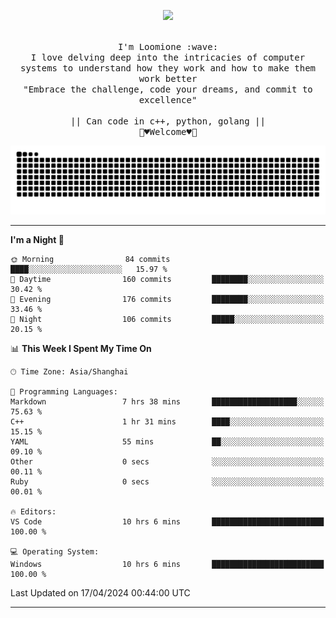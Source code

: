 <p align="center"><img src="https://i.imgur.com/A6bWGFl.gif"/></p>

<p align="center">
  <br />
  <samp>
    I'm Loomione :wave:
    <br />
    I love delving deep into the intricacies of computer systems to understand how they work and how to make them work better
    <br />
    "Embrace the challenge, code your dreams, and commit to excellence"
    <br>
                  <br> || Can code in c++, python, golang || <br>
                             🌼♥️Welcome♥️🥰
  </samp>
</p> 
<div align="center">
<picture>
  <source media="(prefers-color-scheme: dark)" srcset="https://raw.githubusercontent.com/Loomione/Loomione/output/github-contribution-grid-snake-dark.svg">
  <source media="(prefers-color-scheme: light)" srcset="https://raw.githubusercontent.com/Loomione/Loomione/output/github-contribution-grid-snake.svg">
  <img alt="github contribution grid snake animation" src="https://raw.githubusercontent.com/Loomione/Loomione/output/github-contribution-grid-snake.svg">
</picture>
</div>

-------

<!--START_SECTION:waka-->
**I'm a Night 🦉** 

```text
🌞 Morning                84 commits          ████░░░░░░░░░░░░░░░░░░░░░   15.97 % 
🌆 Daytime                160 commits         ████████░░░░░░░░░░░░░░░░░   30.42 % 
🌃 Evening                176 commits         ████████░░░░░░░░░░░░░░░░░   33.46 % 
🌙 Night                  106 commits         █████░░░░░░░░░░░░░░░░░░░░   20.15 % 
```


📊 **This Week I Spent My Time On** 

```text
🕑︎ Time Zone: Asia/Shanghai

💬 Programming Languages: 
Markdown                 7 hrs 38 mins       ███████████████████░░░░░░   75.63 % 
C++                      1 hr 31 mins        ████░░░░░░░░░░░░░░░░░░░░░   15.15 % 
YAML                     55 mins             ██░░░░░░░░░░░░░░░░░░░░░░░   09.10 % 
Other                    0 secs              ░░░░░░░░░░░░░░░░░░░░░░░░░   00.11 % 
Ruby                     0 secs              ░░░░░░░░░░░░░░░░░░░░░░░░░   00.01 % 

🔥 Editors: 
VS Code                  10 hrs 6 mins       █████████████████████████   100.00 % 

💻 Operating System: 
Windows                  10 hrs 6 mins       █████████████████████████   100.00 % 
```


 Last Updated on 17/04/2024 00:44:00 UTC
<!--END_SECTION:waka-->
-------




